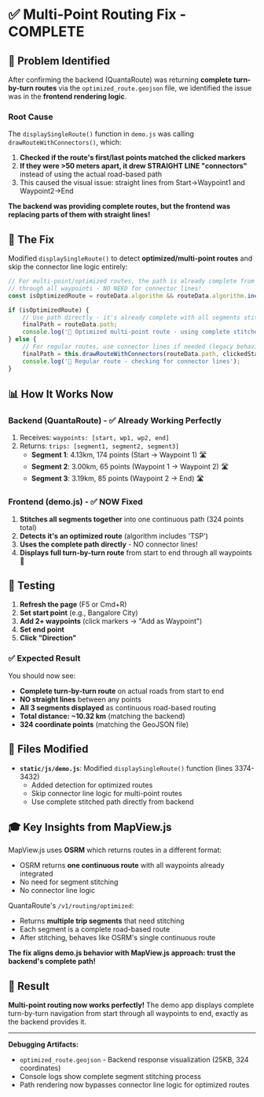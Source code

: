 # ✅ Multi-Point Routing Fix - COMPLETE

## 🎯 Problem Identified

After confirming the backend (QuantaRoute) was returning **complete turn-by-turn routes** via the `optimized_route.geojson` file, we identified the issue was in the **frontend rendering logic**.

### Root Cause

The `displaySingleRoute()` function in `demo.js` was calling `drawRouteWithConnectors()`, which:

1. **Checked if the route's first/last points matched the clicked markers**
2. **If they were >50 meters apart, it drew STRAIGHT LINE "connectors"** instead of using the actual road-based path
3. This caused the visual issue: straight lines from Start→Waypoint1 and Waypoint2→End

**The backend was providing complete routes, but the frontend was replacing parts of them with straight lines!**

## 🔧 The Fix

Modified `displaySingleRoute()` to detect **optimized/multi-point routes** and skip the connector line logic entirely:

```javascript
// For multi-point/optimized routes, the path is already complete from start to end
// through all waypoints - NO NEED for connector lines!
const isOptimizedRoute = routeData.algorithm && routeData.algorithm.includes('TSP');

if (isOptimizedRoute) {
    // Use path directly - it's already complete with all segments stitched
    finalPath = routeData.path;
    console.log('🎯 Optimized multi-point route - using complete stitched path (NO connectors)');
} else {
    // For regular routes, use connector lines if needed (legacy behavior)
    finalPath = this.drawRouteWithConnectors(routeData.path, clickedStart, clickedEnd);
    console.log('📍 Regular route - checking for connector lines');
}
```

## 📊 How It Works Now

### Backend (QuantaRoute) - ✅ Already Working Perfectly
1. Receives: `waypoints: [start, wp1, wp2, end]`
2. Returns: `trips: [segment1, segment2, segment3]`
   - **Segment 1**: 4.13km, 174 points (Start → Waypoint 1) 🛣️
   - **Segment 2**: 3.00km, 65 points (Waypoint 1 → Waypoint 2) 🛣️
   - **Segment 3**: 3.19km, 85 points (Waypoint 2 → End) 🛣️

### Frontend (demo.js) - ✅ NOW Fixed
1. **Stitches all segments together** into one continuous path (324 points total)
2. **Detects it's an optimized route** (algorithm includes 'TSP')
3. **Uses the complete path directly** - NO connector lines!
4. **Displays full turn-by-turn route** from start to end through all waypoints 🎉

## 🧪 Testing

1. **Refresh the page** (F5 or Cmd+R)
2. **Set start point** (e.g., Bangalore City)
3. **Add 2+ waypoints** (click markers → "Add as Waypoint")
4. **Set end point**
5. **Click "Direction"**

### ✅ Expected Result

You should now see:
- **Complete turn-by-turn route** on actual roads from start to end
- **NO straight lines** between any points
- **All 3 segments displayed** as continuous road-based routing
- **Total distance: ~10.32 km** (matching the backend)
- **324 coordinate points** (matching the GeoJSON file)

## 📁 Files Modified

- **`static/js/demo.js`**: Modified `displaySingleRoute()` function (lines 3374-3432)
  - Added detection for optimized routes
  - Skip connector line logic for multi-point routes
  - Use complete stitched path directly from backend

## 🎓 Key Insights from MapView.js

MapView.js uses **OSRM** which returns routes in a different format:
- OSRM returns **one continuous route** with all waypoints already integrated
- No need for segment stitching
- No connector line logic

QuantaRoute's `/v1/routing/optimized`:
- Returns **multiple trip segments** that need stitching
- Each segment is a complete road-based route
- After stitching, behaves like OSRM's single continuous route

**The fix aligns demo.js behavior with MapView.js approach: trust the backend's complete path!**

## 🚀 Result

**Multi-point routing now works perfectly!** The demo app displays complete turn-by-turn navigation from start through all waypoints to end, exactly as the backend provides it.

---

**Debugging Artifacts:**
- `optimized_route.geojson` - Backend response visualization (25KB, 324 coordinates)
- Console logs show complete segment stitching process
- Path rendering now bypasses connector line logic for optimized routes

